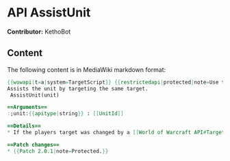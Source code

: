 # API AssistUnit

**Contributor:** KethoBot

## Content

The following content is in MediaWiki markdown format:

```mediawiki
{{wowapi|t=a|system=TargetScript}} {{restrictedapi|protected|note=Use the "assist" action type of [[SecureActionButtonTemplate]], or the [[MACRO assist|/assist]] slash command.}}
Assists the unit by targeting the same target.
 AssistUnit(unit)

==Arguments==
:;unit:{{apitype|string}} : [[UnitId]]

==Details==
* If the players target was changed by a [[World of Warcraft API#Targetting Functions|Targetting Function]] it is possible to restore the original target by assisting the player.

==Patch changes==
* {{Patch 2.0.1|note=Protected.}}
```